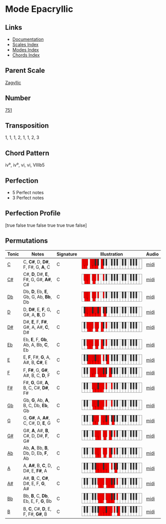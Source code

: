 # Mode Epacryllic

## Links

- [Documentation](README.md)
- [Scales Index](Scales.md)
- [Modes Index](Modes.md)
- [Chords Index](Chords.md)

## Parent Scale

[Zagyllic](ScaleZagyllic.md)

## Number

[751](https://ianring.com/musictheory/scales/751)

## Transposition

1, 1, 1, 2, 1, 1, 2, 3

## Chord Pattern

iv⁰, iv⁰, vi, vi, VIIIb5

## Perfection

- 5 Perfect notes
- 3 Perfect notes

## Perfection Profile

[true false true false true true true false]

## Permutations

| Tonic | Notes | Signature | Illustration | Audio |
|-------|-------|-----------|--------------|-------|
| [C](ModeCNaturalEpacryllic.md) | C, **C#**, D, **D#**, F, F#, G, **A**, C | C | ![CNaturalEpacryllic](ModeCNaturalEpacryllic.png) | [midi](https://github.com/edipermadi/music/blob/main/docs/ModeCNaturalEpacryllic.mid?raw=true) |
| [C#](ModeCSharpEpacryllic.md) | C#, **D**, D#, **E**, F#, G, G#, **A#**, C# | C | ![CSharpEpacryllic](ModeCSharpEpacryllic.png) | [midi](https://github.com/edipermadi/music/blob/main/docs/ModeCSharpEpacryllic.mid?raw=true) |
| [Db](ModeDFlatEpacryllic.md) | Db, **D**, Eb, **E**, Gb, G, Ab, **Bb**, Db | C | ![DFlatEpacryllic](ModeDFlatEpacryllic.png) | [midi](https://github.com/edipermadi/music/blob/main/docs/ModeDFlatEpacryllic.mid?raw=true) |
| [D](ModeDNaturalEpacryllic.md) | D, **D#**, E, **F**, G, G#, A, **B**, D | C | ![DNaturalEpacryllic](ModeDNaturalEpacryllic.png) | [midi](https://github.com/edipermadi/music/blob/main/docs/ModeDNaturalEpacryllic.mid?raw=true) |
| [D#](ModeDSharpEpacryllic.md) | D#, **E**, F, **F#**, G#, A, A#, **C**, D# | C | ![DSharpEpacryllic](ModeDSharpEpacryllic.png) | [midi](https://github.com/edipermadi/music/blob/main/docs/ModeDSharpEpacryllic.mid?raw=true) |
| [Eb](ModeEFlatEpacryllic.md) | Eb, **E**, F, **Gb**, Ab, A, Bb, **C**, Eb | C | ![EFlatEpacryllic](ModeEFlatEpacryllic.png) | [midi](https://github.com/edipermadi/music/blob/main/docs/ModeEFlatEpacryllic.mid?raw=true) |
| [E](ModeENaturalEpacryllic.md) | E, **F**, F#, **G**, A, A#, B, **C#**, E | C | ![ENaturalEpacryllic](ModeENaturalEpacryllic.png) | [midi](https://github.com/edipermadi/music/blob/main/docs/ModeENaturalEpacryllic.mid?raw=true) |
| [F](ModeFNaturalEpacryllic.md) | F, **F#**, G, **G#**, A#, B, C, **D**, F | C | ![FNaturalEpacryllic](ModeFNaturalEpacryllic.png) | [midi](https://github.com/edipermadi/music/blob/main/docs/ModeFNaturalEpacryllic.mid?raw=true) |
| [F#](ModeFSharpEpacryllic.md) | F#, **G**, G#, **A**, B, C, C#, **D#**, F# | C | ![FSharpEpacryllic](ModeFSharpEpacryllic.png) | [midi](https://github.com/edipermadi/music/blob/main/docs/ModeFSharpEpacryllic.mid?raw=true) |
| [Gb](ModeGFlatEpacryllic.md) | Gb, **G**, Ab, **A**, B, C, Db, **Eb**, Gb | C | ![GFlatEpacryllic](ModeGFlatEpacryllic.png) | [midi](https://github.com/edipermadi/music/blob/main/docs/ModeGFlatEpacryllic.mid?raw=true) |
| [G](ModeGNaturalEpacryllic.md) | G, **G#**, A, **A#**, C, C#, D, **E**, G | C | ![GNaturalEpacryllic](ModeGNaturalEpacryllic.png) | [midi](https://github.com/edipermadi/music/blob/main/docs/ModeGNaturalEpacryllic.mid?raw=true) |
| [G#](ModeGSharpEpacryllic.md) | G#, **A**, A#, **B**, C#, D, D#, **F**, G# | C | ![GSharpEpacryllic](ModeGSharpEpacryllic.png) | [midi](https://github.com/edipermadi/music/blob/main/docs/ModeGSharpEpacryllic.mid?raw=true) |
| [Ab](ModeAFlatEpacryllic.md) | Ab, **A**, Bb, **B**, Db, D, Eb, **F**, Ab | C | ![AFlatEpacryllic](ModeAFlatEpacryllic.png) | [midi](https://github.com/edipermadi/music/blob/main/docs/ModeAFlatEpacryllic.mid?raw=true) |
| [A](ModeANaturalEpacryllic.md) | A, **A#**, B, **C**, D, D#, E, **F#**, A | C | ![ANaturalEpacryllic](ModeANaturalEpacryllic.png) | [midi](https://github.com/edipermadi/music/blob/main/docs/ModeANaturalEpacryllic.mid?raw=true) |
| [A#](ModeASharpEpacryllic.md) | A#, **B**, C, **C#**, D#, E, F, **G**, A# | C | ![ASharpEpacryllic](ModeASharpEpacryllic.png) | [midi](https://github.com/edipermadi/music/blob/main/docs/ModeASharpEpacryllic.mid?raw=true) |
| [Bb](ModeBFlatEpacryllic.md) | Bb, **B**, C, **Db**, Eb, E, F, **G**, Bb | C | ![BFlatEpacryllic](ModeBFlatEpacryllic.png) | [midi](https://github.com/edipermadi/music/blob/main/docs/ModeBFlatEpacryllic.mid?raw=true) |
| [B](ModeBNaturalEpacryllic.md) | B, **C**, C#, **D**, E, F, F#, **G#**, B | C | ![BNaturalEpacryllic](ModeBNaturalEpacryllic.png) | [midi](https://github.com/edipermadi/music/blob/main/docs/ModeBNaturalEpacryllic.mid?raw=true) |
